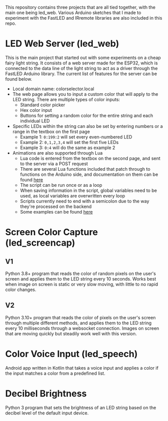 This repository contains three projects that are all tied together, with the main one being led_web. Various Arduino sketches that I made to experiment with the FastLED and IRremote libraries are also included in this repo.

# LED Web Server (led_web)
This is the main project that started out with some experiments on a cheap fairy light string. It consists of a web server made for the ESP32, which is connected to the data line of the light string to act as a driver through the FastLED Arduino library. The current list of features for the server can be found below.
- Local domain name: colorselector.local
- The web page allows you to input a custom color that will apply to the LED string. There are multiple types of color inputs: 
  - Standard color picker
  - Hex color input
  - Buttons for setting a random color for the entire string and each individual LED
- Specific LEDs within the string can also be set by entering numbers or a range in the textbox on the first page
  - Example 1: `0:199:2` will set every even-numbered LED
  - Example 2: `0,1,2,3,4` will set the first five LEDs
  - Example 3: `0:4` will do the same as example 2
- Animations are also supported through Lua
  - Lua code is entered from the textbox on the second page, and sent to the server via a POST request
  - There are several Lua functions included that patch through to functions on the Arduino side, and documentation on them can be found [here](doc.md)
  - The script can be run once or as a loop
  - When saving information in the script, global variables need to be used, as local variables are overwritten every loop
  - Scripts currently need to end with a semicolon due to the way they're processed on the backend
  - Some examples can be found [here](led_web/examples.lua)

# Screen Color Capture (led_screencap)
## V1
Python 3.8+ program that reads the color of random pixels on the user's screen and applies them to the LED string every 10 seconds. Works best when image on screen is static or very slow moving, with little to no rapid color changes.

## V2
Python 3.10+ program that reads the color of pixels on the user's screen through multiple different methods, and applies them to the LED string every 10 milliseconds through a websocket connection. Images on screen that are moving quickly but steadily work well with this version.

# Color Voice Input (led_speech)
Android app written in Kotlin that takes a voice input and applies a color if the input matches a color from a predefined list.

# Decibel Brightness
Python 3 program that sets the brightness of an LED string based on the decibel level of the default input device.

